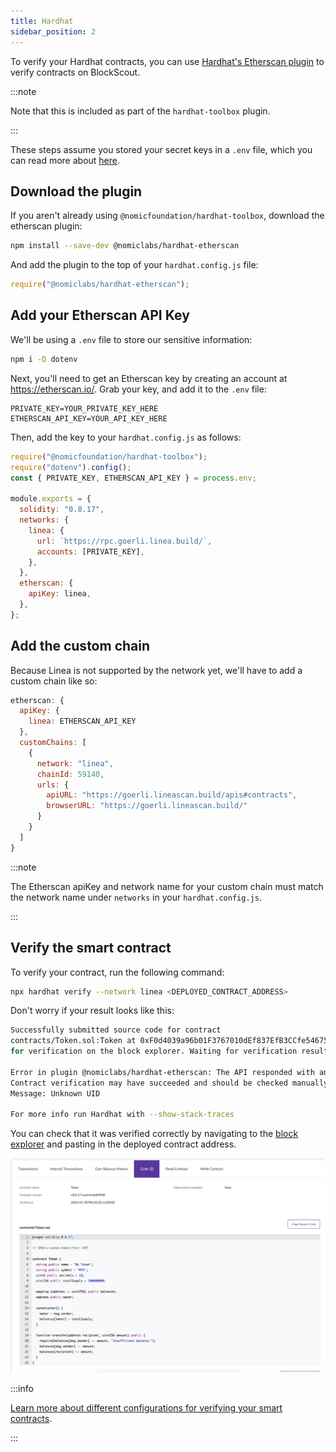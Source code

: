 ```yaml
---
title: Hardhat
sidebar_position: 2
---
```


To verify your Hardhat contracts, you can use [Hardhat's Etherscan plugin](https://hardhat.org/hardhat-runner/plugins/nomiclabs-hardhat-etherscan) to verify contracts on BlockScout.

:::note

Note that this is included as part of the `hardhat-toolbox` plugin.

:::

These steps assume you stored your secret keys in a `.env` file, which you can read more about [here](../deploy-smart-contract/hardhat.mdx/#deploy-your-contract).

## Download the plugin

If you aren't already using `@nomicfoundation/hardhat-toolbox`, download the etherscan plugin:

```bash
npm install --save-dev @nomiclabs/hardhat-etherscan
```

And add the plugin to the top of your `hardhat.config.js` file:

```javascript
require("@nomiclabs/hardhat-etherscan");
```

## Add your Etherscan API Key

We'll be using a `.env` file to store our sensitive information:

```bash
npm i -D dotenv
```

Next, you'll need to get an Etherscan key by creating an account at https://etherscan.io/. Grab your key, and add it to the `.env` file:

```
PRIVATE_KEY=YOUR_PRIVATE_KEY_HERE
ETHERSCAN_API_KEY=YOUR_API_KEY_HERE
```

Then, add the key to your `hardhat.config.js` as follows:

```javascript
require("@nomicfoundation/hardhat-toolbox");
require("dotenv").config();
const { PRIVATE_KEY, ETHERSCAN_API_KEY } = process.env;

module.exports = {
  solidity: "0.8.17",
  networks: {
    linea: {
      url: `https://rpc.goerli.linea.build/`,
      accounts: [PRIVATE_KEY],
    },
  },
  etherscan: {
    apiKey: linea,
  },
};
```

## Add the custom chain

Because Linea is not supported by the network yet, we'll have to add a custom chain like so:

```javascript
etherscan: {
  apiKey: {
    linea: ETHERSCAN_API_KEY
  },
  customChains: [
    {
      network: "linea",
      chainId: 59140,
      urls: {
        apiURL: "https://goerli.lineascan.build/apis#contracts",
        browserURL: "https://goerli.lineascan.build/"
      }
    }
  ]
}
```

:::note

The Etherscan apiKey and network name for your custom chain must match the network name under `networks` in your `hardhat.config.js`.

:::

## Verify the smart contract

To verify your contract, run the following command:

```bash
npx hardhat verify --network linea <DEPLOYED_CONTRACT_ADDRESS>
```

Don't worry if your result looks like this:

```bash
Successfully submitted source code for contract
contracts/Token.sol:Token at 0xF0d4039a96b01F3767010dEf837EfB3CCfe54675
for verification on the block explorer. Waiting for verification result...

Error in plugin @nomiclabs/hardhat-etherscan: The API responded with an unexpected message.
Contract verification may have succeeded and should be checked manually.
Message: Unknown UID

For more info run Hardhat with --show-stack-traces
```

You can check that it was verified correctly by navigating to the [block explorer](https://goerli.lineascan.build/) and pasting in the deployed contract address.

![verified contract](../../../../static/img/quests/blockscout_verification.png)

:::info

[Learn more about different configurations for verifying your smart contracts](https://docs.blockscout.com/for-users/verifying-a-smart-contract/hardhat-verification-plugin).

:::
